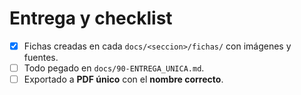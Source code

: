 
# Entrega y checklist

- [X] Fichas creadas en cada `docs/<seccion>/fichas/` con imágenes y fuentes.
- [ ] Todo pegado en `docs/90-ENTREGA_UNICA.md`.
- [ ] Exportado a **PDF único** con el **nombre correcto**.
